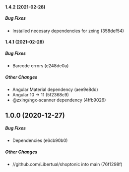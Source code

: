 #### 1.4.2 (2021-02-28)

##### Bug Fixes

*  Installed necesary dependencies for zxing (358def54)

#### 1.4.1 (2021-02-28)

##### Bug Fixes

*  Barcode errors (e248de0a)

##### Other Changes

*  Angular Material dependency (aee9e8dd)
*  Angular 10 -> 11 (5f2368c9)
*  @zxing/ngx-scanner dependency (4ffb9026)

## 1.0.0 (2020-12-27)

##### Bug Fixes

*  Dependencies (e6cb90b0)

##### Other Changes

* //github.com/Libertual/shoptonic into main (76f1298f)

